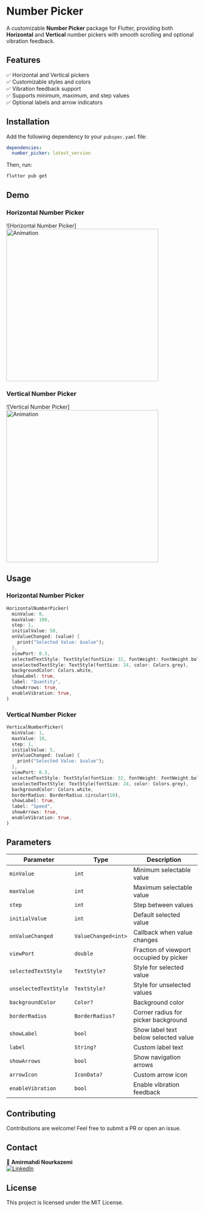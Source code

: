 # Number Picker

A customizable **Number Picker** package for Flutter, providing both **Horizontal** and **Vertical** number pickers with smooth scrolling and optional vibration feedback.

## Features
✅ Horizontal and Vertical pickers  
✅ Customizable styles and colors  
✅ Vibration feedback support  
✅ Supports minimum, maximum, and step values  
✅ Optional labels and arrow indicators  

## Installation
Add the following dependency to your `pubspec.yaml` file:

```yaml
dependencies:
  number_picker: latest_version
```
Then, run:
```sh
flutter pub get
```

## Demo
### Horizontal Number Picker  
![Horizontal Number Picker]<img src="https://raw.githubusercontent.com/AmirmahdiNourkazemi/number_picker/main/1.gif" alt="Animation" width="400">

### Vertical Number Picker  
![Vertical Number Picker]<img src="https://raw.githubusercontent.com/AmirmahdiNourkazemi/number_picker/main/2.gif" alt="Animation" width="400">

## Usage
### Horizontal Number Picker
```dart
HorizontalNumberPicker(
  minValue: 0,
  maxValue: 100,
  step: 1,
  initialValue: 50,
  onValueChanged: (value) {
    print("Selected Value: $value");
  },
  viewPort: 0.3,
  selectedTextStyle: TextStyle(fontSize: 32, fontWeight: FontWeight.bold),
  unselectedTextStyle: TextStyle(fontSize: 24, color: Colors.grey),
  backgroundColor: Colors.white,
  showLabel: true,
  label: "Quantity",
  showArrows: true,
  enableVibration: true,
)
```

### Vertical Number Picker
```dart
VerticalNumberPicker(
  minValue: 1,
  maxValue: 10,
  step: 1,
  initialValue: 5,
  onValueChanged: (value) {
    print("Selected Value: $value");
  },
  viewPort: 0.3,
  selectedTextStyle: TextStyle(fontSize: 32, fontWeight: FontWeight.bold),
  unselectedTextStyle: TextStyle(fontSize: 24, color: Colors.grey),
  backgroundColor: Colors.white,
  borderRadius: BorderRadius.circular(10),
  showLabel: true,
  label: "Speed",
  showArrows: true,
  enableVibration: true,
)
```

## Parameters
| Parameter | Type | Description |
|-----------|------|-------------|
| `minValue` | `int` | Minimum selectable value |
| `maxValue` | `int` | Maximum selectable value |
| `step` | `int` | Step between values |
| `initialValue` | `int` | Default selected value |
| `onValueChanged` | `ValueChanged<int>` | Callback when value changes |
| `viewPort` | `double` | Fraction of viewport occupied by picker |
| `selectedTextStyle` | `TextStyle?` | Style for selected value |
| `unselectedTextStyle` | `TextStyle?` | Style for unselected values |
| `backgroundColor` | `Color?` | Background color |
| `borderRadius` | `BorderRadius?` | Corner radius for picker background |
| `showLabel` | `bool` | Show label text below selected value |
| `label` | `String?` | Custom label text |
| `showArrows` | `bool` | Show navigation arrows |
| `arrowIcon` | `IconData?` | Custom arrow icon |
| `enableVibration` | `bool` | Enable vibration feedback |

## Contributing
Contributions are welcome! Feel free to submit a PR or open an issue.

## Contact
👤 **Amirmahdi Nourkazemi**  
[![LinkedIn](https://img.shields.io/badge/LinkedIn-Profile-blue)](https://www.linkedin.com/in/amirmahdi-nourkazemi-04613023a/)  

## License
This project is licensed under the MIT License.
